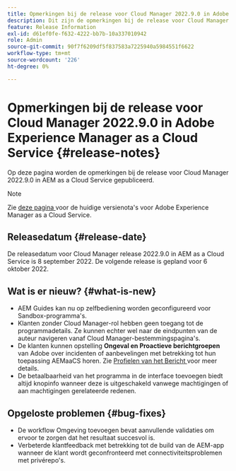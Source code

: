 ```yaml
---
title: Opmerkingen bij de release voor Cloud Manager 2022.9.0 in Adobe Experience Manager as a Cloud Service
description: Dit zijn de opmerkingen bij de release voor Cloud Manager 2022.9.0 in AEM as a Cloud Service.
feature: Release Information
exl-id: d61ef0fe-f632-4222-bb7b-10a337010942
role: Admin
source-git-commit: 90f7f6209df5f837583a7225940a5984551f6622
workflow-type: tm+mt
source-wordcount: '226'
ht-degree: 0%

---
```


# Opmerkingen bij de release voor Cloud Manager 2022.9.0 in Adobe Experience Manager as a Cloud Service {#release-notes}

Op deze pagina worden de opmerkingen bij de release voor Cloud Manager 2022.9.0 in AEM as a Cloud Service gepubliceerd.

>[!NOTE]
>
>Zie [ deze pagina ](/help/release-notes/release-notes-cloud/release-notes-current.md) voor de huidige versienota&#39;s voor Adobe Experience Manager as a Cloud Service.

## Releasedatum {#release-date}

De releasedatum voor Cloud Manager release 2022.9.0 in AEM as a Cloud Service is 8 september 2022. De volgende release is gepland voor 6 oktober 2022.

## Wat is er nieuw? {#what-is-new}

* AEM Guides kan nu op zelfbediening worden geconfigureerd voor Sandbox-programma&#39;s.
* Klanten zonder Cloud Manager-rol hebben geen toegang tot de programmadetails. Ze kunnen echter wel naar de eindpunten van de auteur navigeren vanaf Cloud Manager-bestemmingspagina&#39;s.
* De klanten kunnen opstelling **Ongeval en Proactieve berichtgroepen** van Adobe over incidenten of aanbevelingen met betrekking tot hun toepassing AEMaaCS horen. Zie [ Profielen van het Bericht ](/help/journey-onboarding/notification-profiles.md) voor meer details.
* De betaalbaarheid van het programma in de interface toevoegen biedt altijd knopinfo wanneer deze is uitgeschakeld vanwege machtigingen of aan machtigingen gerelateerde redenen.

## Opgeloste problemen {#bug-fixes}

* De workflow Omgeving toevoegen bevat aanvullende validaties om ervoor te zorgen dat het resultaat succesvol is.
* Verbeterde klantfeedback met betrekking tot de build van de AEM-app wanneer de klant wordt geconfronteerd met connectiviteitsproblemen met privérepo&#39;s.
